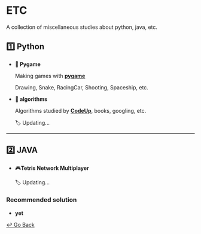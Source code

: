 # ETC

A collection of miscellaneous studies about python, java, etc.

## :one: Python

- **:space_invader: Pygame**

  Making games with **[pygame](https://www.pygame.org)**

  Drawing, Snake, RacingCar, Shooting, Spaceship, etc.

- **:memo: algorithms**

  Algorithms studied by **[CodeUp](https://codeup.kr/index.php)**, books, googling, etc.

  :label: Updating...

---

## :two: JAVA

- :video_game: ​**Tetris Network Multiplayer**

  :label: Updating...

### Recommended solution

- **yet**

[↩️ Go Back](https://github.com/lisy0123/Study)


